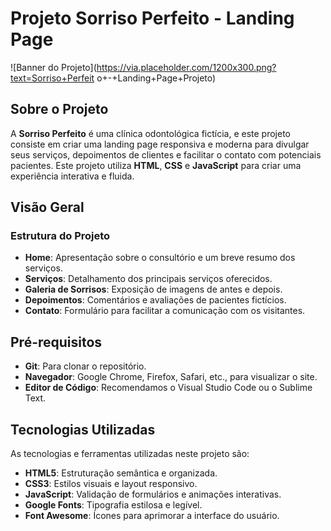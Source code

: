# Projeto Sorriso Perfeito - Landing Page
![Banner do
Projeto](https://via.placeholder.com/1200x300.png?text=Sorriso+Perfeit
o+-+Landing+Page+Projeto)
## Sobre o Projeto
A **Sorriso Perfeito** é uma clínica odontológica fictícia, e este
projeto consiste em criar uma landing page responsiva e moderna para
divulgar seus serviços, depoimentos de clientes e facilitar o contato
com potenciais pacientes. Este projeto utiliza **HTML**, **CSS** e
**JavaScript** para criar uma experiência interativa e fluida.
## Visão Geral
### Estrutura do Projeto
- **Home**: Apresentação sobre o consultório e um breve resumo dos
serviços.
- **Serviços**: Detalhamento dos principais serviços oferecidos.
- **Galeria de Sorrisos**: Exposição de imagens de antes e depois.
- **Depoimentos**: Comentários e avaliações de pacientes fictícios.
- **Contato**: Formulário para facilitar a comunicação com os
visitantes.
## Pré-requisitos
- **Git**: Para clonar o repositório.
- **Navegador**: Google Chrome, Firefox, Safari, etc., para visualizar
o site.
- **Editor de Código**: Recomendamos o Visual Studio Code ou o Sublime
Text.
## Tecnologias Utilizadas
As tecnologias e ferramentas utilizadas neste projeto são:
- **HTML5**: Estruturação semântica e organizada.
- **CSS3**: Estilos visuais e layout responsivo.
- **JavaScript**: Validação de formulários e animações interativas.
- **Google Fonts**: Tipografia estilosa e legível.
- **Font Awesome**: Ícones para aprimorar a interface do usuário.